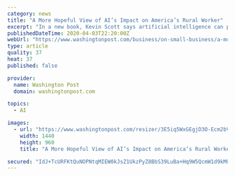 ```yaml
---
category: news
title: "A More Hopeful View of AI’s Impact on America’s Rural Worker"
excerpt: "In a new book, Kevin Scott says artificial intelligence can promote opportunity in the U.S. heartland if it comes with a national investment in education, broadband and businesses."
publishedDateTime: 2020-04-03T22:20:00Z
webUrl: "https://www.washingtonpost.com/business/on-small-business/a-more-hopeful-view-of-ais-impact-on-americas-rural-worker/2020/04/03/e428f424-75d7-11ea-ad9b-254ec99993bc_story.html"
type: article
quality: 37
heat: 37
published: false

provider:
  name: Washington Post
  domain: washingtonpost.com

topics:
  - AI

images:
  - url: "https://www.washingtonpost.com/resizer/3E5iq5WxGEgjD3O-Ecm2bVGndiI=/1440x0/smart/arc-anglerfish-washpost-prod-washpost.s3.amazonaws.com/public/2MF7MCTV24I6VLM3EVHMTGMTXQ.jpg"
    width: 1440
    height: 960
    title: "A More Hopeful View of AI’s Impact on America’s Rural Worker"

secured: "IdJ+TcURFKtQuNOPNtqMIEW0kJsZ1UkzPyZ8BbS39LuBa+Hq9W5QcmW1d9kMUP5ehfARfF/A+YapRLwnILw8SN6/ZNjlJtM090B6/u1ou1QxFgOsPhFlHP1YnUl14dLslAOpivOjgdeYjvvp+UtbXFopkGL3qSoCre55/vaQbyfjkW2jRCEYSFjWzXbvOIbKlZmKlLx0OLSpO+mjybV11xYzCvhcWEBKt8+xYPUN5lgSyzxz4SX0P9xMNYbdpHbHblofZyaFXDFDr7VgL+WNs6+UBJAoekqVHMBSVJPYU0W+rg1lo2dlEWKyboQzKNth;BQFCV+j4aoI8jRNfSzLO6w=="
---
```



